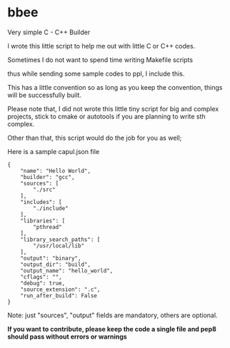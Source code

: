 # bbee
Very simple C - C++ Builder

I wrote this little script to help me out with little C or C++ codes.

Sometimes I do not want to spend time writing Makefile scripts

thus while sending some sample codes to ppl, I include this.

This has a little convention so as long as you keep the convention, things will be successfully built.

Please note that, I did not wrote this little tiny script for big and complex projects, stick to cmake or autotools if you are planning to write sth complex.

Other than that, this script would do the job for you as well;

Here is a sample capul.json file

    {
        "name": "Hello World",
        "builder": "gcc",
        "sources": [
            "./src"
        ],
        "includes": [
            "./include"
        ],
        "libraries": [
            "pthread"
        ],
        "library_search_paths": [
            "/usr/local/lib"
        ],
        "output": "binary",
        "output_dir": "build",
        "output_name": "hello_world",
        "cflags": "",
        "debug": true,
        "source_extension": ".c",
        "run_after_build": False
    }

Note: just "sources", "output" fields are mandatory, others are optional.

**If you want to contribute, please keep the code a single file and pep8 should pass without errors or warnings**


